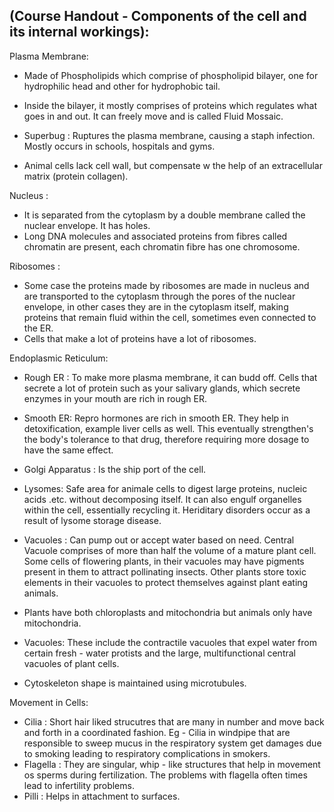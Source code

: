 ## (Course Handout - Components of the cell and its internal workings): 

Plasma Membrane: <br>
- Made of Phospholipids which comprise of phospholipid bilayer, one for hydrophilic head and other for hydrophobic tail. <br>
- Inside the bilayer, it mostly comprises of proteins which regulates what goes in and out. It can freely move and is called Fluid Mossaic.

- Superbug : Ruptures the plasma membrane, causing a staph infection. Mostly occurs in schools, hospitals and gyms.
- Animal cells lack cell wall, but compensate w the help of an extracellular matrix (protein collagen).

Nucleus : <br>
- It is separated from the cytoplasm by a double membrane called the nuclear envelope. It has holes. <br>
- Long DNA molecules and associated proteins from fibres called chromatin are present, each chromatin fibre has one chromosome.

Ribosomes : <br>
- Some case the proteins made by ribosomes are made in nucleus and are transported to the cytoplasm through the pores of the nuclear envelope, in other cases they are in the cytoplasm itself, making proteins that remain fluid within the cell, sometimes even connected to the ER. <br>
- Cells that make a lot of proteins have a lot of ribosomes.

Endoplasmic Reticulum: <br>
- Rough ER : To make more plasma membrane, it can budd off. Cells that secrete a lot of protein such as your salivary glands, which secrete enzymes in your mouth are rich in rough ER. <br>
- Smooth ER: Repro hormones are rich in smooth ER. They help in detoxification, example liver cells as well. This eventually strengthen's the body's tolerance to that drug, therefore requiring more dosage to have the same effect.

- Golgi Apparatus : Is the ship port of the cell. 

- Lysomes: Safe area for animale cells to digest large proteins, nucleic acids .etc. without decomposing itself. It can also engulf  organelles within the cell, essentially recycling it. Heriditary disorders occur as a result of lysome storage disease.

- Vacuoles : Can pump out or accept water based on need. Central Vacuole comprises of more than half the volume of a mature plant cell. Some cells of flowering plants, in their vacuoles may have pigments present in them to attract pollinating insects. Other plants store toxic elements in their vacuoles to protect themselves against plant eating animals.

- Plants have both chloroplasts and mitochondria but animals only have mitochondria. 

- Vacuoles: These include the contractile vacuoles that expel water from certain fresh - water protists and the large, multifunctional central vacuoles of plant cells.

- Cytoskeleton shape is maintained using microtubules.

Movement in Cells: <br>
- Cilia : Short hair liked strucutres that are many in number and move back and forth in a coordinated fashion. Eg - Cilia in windpipe that are responsible to sweep mucus in the respiratory system get damages due to smoking leading to respiratory complications in smokers. <br>
- Flagella : They are singular, whip - like structures that help in movement os sperms during fertilization. The problems with flagella often times lead to infertility problems. <br>
- Pilli : Helps in attachment to surfaces. 